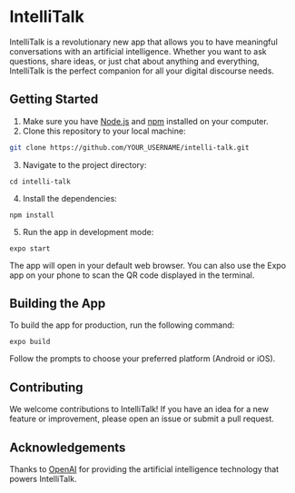 # IntelliTalk

IntelliTalk is a revolutionary new app that allows you to have meaningful conversations with an artificial intelligence. Whether you want to ask questions, share ideas, or just chat about anything and everything, IntelliTalk is the perfect companion for all your digital discourse needs.

## Getting Started

1. Make sure you have [Node.js](https://nodejs.org/) and [npm](https://www.npmjs.com/) installed on your computer.
2. Clone this repository to your local machine:

```bash
git clone https://github.com/YOUR_USERNAME/intelli-talk.git
```

3. Navigate to the project directory:

```
cd intelli-talk
```

4. Install the dependencies:

```
npm install
```

5. Run the app in development mode:

```
expo start
```

The app will open in your default web browser. You can also use the Expo app on your phone to scan the QR code displayed in the terminal.

## Building the App

To build the app for production, run the following command:

```
expo build
```

Follow the prompts to choose your preferred platform (Android or iOS).

## Contributing

We welcome contributions to IntelliTalk! If you have an idea for a new feature or improvement, please open an issue or submit a pull request.

## Acknowledgements

Thanks to [OpenAI](https://openai.com/) for providing the artificial intelligence technology that powers IntelliTalk.
